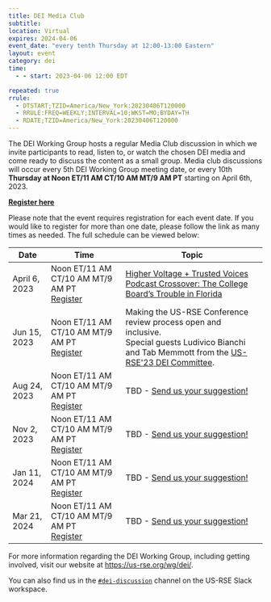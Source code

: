 ```yaml
---
title: DEI Media Club
subtitle:
location: Virtual
expires: 2024-04-06
event_date: "every tenth Thursday at 12:00-13:00 Eastern"
layout: event
category: dei
time:
  - - start: 2023-04-06 12:00 EDT

repeated: true
rrule:
  - DTSTART;TZID=America/New_York:20230406T120000
  - RRULE:FREQ=WEEKLY;INTERVAL=10;WKST=MO;BYDAY=TH
  - RDATE;TZID=America/New_York:20230406T120000
---
```


The DEI Working Group hosts a regular Media Club discussion in which we invite
participants to read, listen to, or watch the chosen DEI media and come ready
to discuss the content as a small group.
Media club discussions will occur every 5th DEI Working Group meeting date, or
every 10th **Thursday at Noon ET/11 AM CT/10 AM MT/9 AM PT** starting on April
6th, 2023.

[**Register here**](https://stanford.zoom.us/meeting/register/tJwkce-uqjwoHdxLgipTO2ncD943cXWpmAeJ)

Please note that the event requires registration for each event date.
If you would like to register for more than one date, please follow the link as
many times as needed. The full schedule can be viewed below:

| Date | Time | Topic |
|---|---|---|
| April 6, 2023 | Noon ET/11 AM CT/10 AM MT/9 AM PT<br>[Register](https://stanford.zoom.us/meeting/register/tJwkce-uqjwoHdxLgipTO2ncD943cXWpmAeJ) | [Higher Voltage + Trusted Voices Podcast Crossover: The College Board’s Trouble in Florida](https://voltedu.com/podcast/podcast-crossover-the-college-boards-trouble-in-florida/) |
| Jun 15, 2023 | Noon ET/11 AM CT/10 AM MT/9 AM PT<br>[Register](https://stanford.zoom.us/meeting/register/tJwkce-uqjwoHdxLgipTO2ncD943cXWpmAeJ) | Making the US-RSE Conference review process open and inclusive.<br>Special guests Ludivico Bianchi and Tab Memmott from the [US-RSE'23 DEI Committee](https://us-rse.org/usrse23/organization/diversity/). |
| Aug 24, 2023 | Noon ET/11 AM CT/10 AM MT/9 AM PT<br>[Register](https://stanford.zoom.us/meeting/register/tJwkce-uqjwoHdxLgipTO2ncD943cXWpmAeJ) | TBD - [Send us your suggestion!](https://docs.google.com/forms/d/e/1FAIpQLSdtCVAmJnUQCKnIXdn93xN5e9_zCQkrVdQsnPOiSBIcptma6w/viewform) |
| Nov 2, 2023 | Noon ET/11 AM CT/10 AM MT/9 AM PT<br>[Register](https://stanford.zoom.us/meeting/register/tJwkce-uqjwoHdxLgipTO2ncD943cXWpmAeJ) | TBD - [Send us your suggestion!](https://docs.google.com/forms/d/e/1FAIpQLSdtCVAmJnUQCKnIXdn93xN5e9_zCQkrVdQsnPOiSBIcptma6w/viewform) |
| Jan 11, 2024 | Noon ET/11 AM CT/10 AM MT/9 AM PT<br>[Register](https://stanford.zoom.us/meeting/register/tJwkce-uqjwoHdxLgipTO2ncD943cXWpmAeJ) | TBD - [Send us your suggestion!](https://docs.google.com/forms/d/e/1FAIpQLSdtCVAmJnUQCKnIXdn93xN5e9_zCQkrVdQsnPOiSBIcptma6w/viewform) |
| Mar 21, 2024 | Noon ET/11 AM CT/10 AM MT/9 AM PT<br>[Register](https://stanford.zoom.us/meeting/register/tJwkce-uqjwoHdxLgipTO2ncD943cXWpmAeJ) | TBD - [Send us your suggestion!](https://docs.google.com/forms/d/e/1FAIpQLSdtCVAmJnUQCKnIXdn93xN5e9_zCQkrVdQsnPOiSBIcptma6w/viewform) |

For more information regarding the DEI Working Group, including getting
involved, visit our website at <https://us-rse.org/wg/dei/>.

You can also find us in the
[`#dei-discussion`](https://usrse.slack.com/messages/dei-discussion)
channel on the US-RSE Slack workspace.
